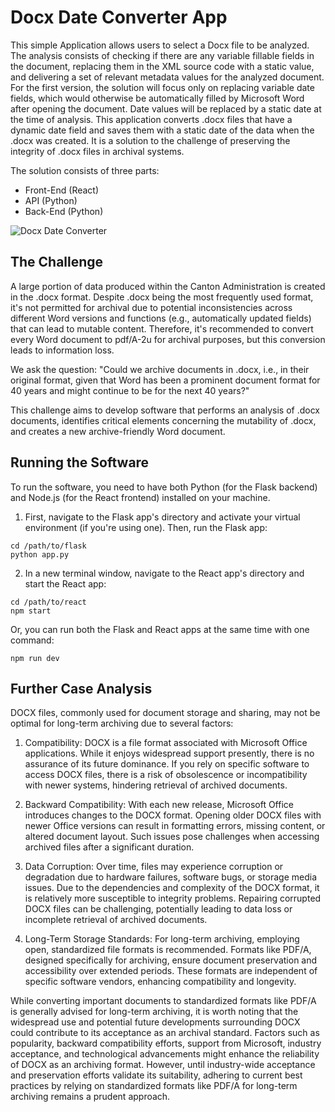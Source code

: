 # Docx Date Converter App

This simple Application allows users to select a Docx file to be analyzed. The analysis consists of checking if there are any variable fillable fields in the document, replacing them in the XML source code with a static value, and delivering a set of relevant metadata values for the analyzed document. For the first version, the solution will focus only on replacing variable date fields, which would otherwise be automatically filled by Microsoft Word after opening the document. Date values will be replaced by a static date at the time of analysis. This application converts .docx files that have a dynamic date field and saves them with a static date of the data when the .docx was created. It is a solution to the challenge of preserving the integrity of .docx files in archival systems.

The solution consists of three parts:
- Front-End (React)
- API (Python)
- Back-End (Python)

![Docx Date Converter](https://github.com/LucaKern/Hackdays-BE-Safe-the-Data/blob/main/Screenshot_20230512_at_18.01.23.png.)

## The Challenge

A large portion of data produced within the Canton Administration is created in the .docx format. Despite .docx being the most frequently used format, it\'s not permitted for archival due to potential inconsistencies across different Word versions and functions (e.g., automatically updated fields) that can lead to mutable content. Therefore, it\'s recommended to convert every Word document to pdf/A-2u for archival purposes, but this conversion leads to information loss.

We ask the question: "Could we archive documents in .docx, i.e., in their original format, given that Word has been a prominent document format for 40 years and might continue to be for the next 40 years?"

This challenge aims to develop software that performs an analysis of .docx documents, identifies critical elements concerning the mutability of .docx, and creates a new archive-friendly Word document.

## Running the Software

To run the software, you need to have both Python (for the Flask backend) and Node.js (for the React frontend) installed on your machine.

1. First, navigate to the Flask app\'s directory and activate your virtual environment (if you\'re using one). Then, run the Flask app:

```
cd /path/to/flask
python app.py
```

2. In a new terminal window, navigate to the React app\'s directory and start the React app:

```
cd /path/to/react
npm start
```

Or, you can run both the Flask and React apps at the same time with one command:

```
npm run dev
```
## Further Case Analysis

DOCX files, commonly used for document storage and sharing, may not be optimal for long-term archiving due to several factors:

1. Compatibility: DOCX is a file format associated with Microsoft Office applications. While it enjoys widespread support presently, there is no assurance of its future dominance. If you rely on specific software to access DOCX files, there is a risk of obsolescence or incompatibility with newer systems, hindering retrieval of archived documents.

2. Backward Compatibility: With each new release, Microsoft Office introduces changes to the DOCX format. Opening older DOCX files with newer Office versions can result in formatting errors, missing content, or altered document layout. Such issues pose challenges when accessing archived files after a significant duration.

3. Data Corruption: Over time, files may experience corruption or degradation due to hardware failures, software bugs, or storage media issues. Due to the dependencies and complexity of the DOCX format, it is relatively more susceptible to integrity problems. Repairing corrupted DOCX files can be challenging, potentially leading to data loss or incomplete retrieval of archived documents.

4. Long-Term Storage Standards: For long-term archiving, employing open, standardized file formats is recommended. Formats like PDF/A, designed specifically for archiving, ensure document preservation and accessibility over extended periods. These formats are independent of specific software vendors, enhancing compatibility and longevity.

While converting important documents to standardized formats like PDF/A is generally advised for long-term archiving, it is worth noting that the widespread use and potential future developments surrounding DOCX could contribute to its acceptance as an archival standard. Factors such as popularity, backward compatibility efforts, support from Microsoft, industry acceptance, and technological advancements might enhance the reliability of DOCX as an archiving format. However, until industry-wide acceptance and preservation efforts validate its suitability, adhering to current best practices by relying on standardized formats like PDF/A for long-term archiving remains a prudent approach.

